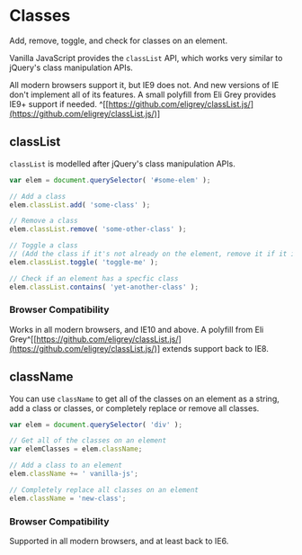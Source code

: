 
# Classes

Add, remove, toggle, and check for classes on an element.

Vanilla JavaScript provides the `classList` API, which works very similar to jQuery's class manipulation APIs.

All modern browsers support it, but IE9 does not. And new versions of IE don't implement all of its features. A small polyfill from Eli Grey provides IE9+ support if needed. ^[[https://github.com/eligrey/classList.js/](https://github.com/eligrey/classList.js/)]


## classList

`classList` is modelled after jQuery's class manipulation APIs.

```javascript
var elem = document.querySelector( '#some-elem' );

// Add a class
elem.classList.add( 'some-class' );

// Remove a class
elem.classList.remove( 'some-other-class' );

// Toggle a class
// (Add the class if it's not already on the element, remove it if it is.)
elem.classList.toggle( 'toggle-me' );

// Check if an element has a specfic class
elem.classList.contains( 'yet-another-class' );
```

### Browser Compatibility

Works in all modern browsers, and IE10 and above. A polyfill from Eli Grey^[[https://github.com/eligrey/classList.js/](https://github.com/eligrey/classList.js/)] extends support back to IE8.


## className

You can use `className` to get all of the classes on an element as a string, add a class or classes, or completely replace or remove all classes.

```javascript
var elem = document.querySelector( 'div' );

// Get all of the classes on an element
var elemClasses = elem.className;

// Add a class to an element
elem.className += ' vanilla-js';

// Completely replace all classes on an element
elem.className = 'new-class';
```

### Browser Compatibility

Supported in all modern browsers, and at least back to IE6.